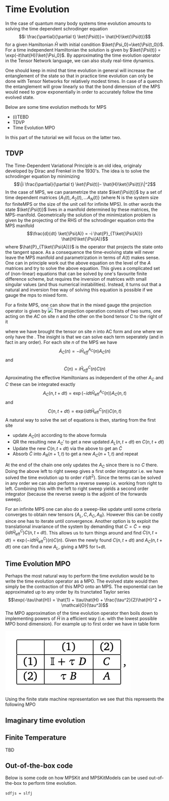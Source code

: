 # Time Evolution

In the case of quantum many body systems time evolution amounts to solving the time dependent schrodinger equation
$$i \frac{\partial}{\partial t} \ket{\Psi(t)}= \hat{H}\ket{\Psi(t)}$$
for a given Hamiltonian $\hat{H}$ with initial condition $\ket{\Psi_0}=\ket{\Psi(t_0)}$. For a time independent Hamiltonian the solution is given by $\ket{\Psi(t)} = \exp(-it\hat{H})\ket{\Psi_0}$. By approximating the time evolution operator in the Tensor Network language, we can also study real-time dynamics.


One should keep in mind that time evolution in general will increase the entanglement of the state so that in practice time evolution can only be done with Tensor Networks for relatively modest times. In case of a quench the entanglement will grow linearly so that the bond dimension of the MPS would need to grow exponentially in order to accurately follow the time evolved state.

Below are some time evolution methods for MPS

* (i)TEBD
* TDVP
* Time Evolution MPO

In this part of the tutorial we will focus on the latter two.

## TDVP

The Time-Dependent Variational Principle is an old idea, originaly developed by Dirac and Frenkel in the 1930's. The idea is to solve the schrodinger equation by minimizing
$$\|i \frac{\partial}{\partial t} \ket{\Psi(t)}- \hat{H}\ket{\Psi(t)}\|^2$$
In the case of MPS, we can parametrize the state $\ket{\Psi(t)}$ by a set of time dependent matrices $\{A_1(t),A_2(t),\dots A_N(t)\}$ (where N is the system size for finiteMPS or the size of the unit cell for infinite MPS). In other words the state $\ket{\Psi(t)}$ lives in a manifold determined by these matrices, the MPS-manifold. Geometrically the solution of the minimization problem is given by the projecting of the RHS of the schrodinger equation onto the MPS manifold 
$$\frac{d}{dt} \ket{\Psi(A)} = -i \hat{P}_{T\ket{\Psi(A)}} \hat{H}\ket{\Psi(A)}$$
where $\hat{P}_{T\ket{\Psi(A)}}$ is the operator that projects the state onto the tangent space. As a consequence the time-evolving state will never leave the MPS manifold and parametrization in terms of $A(t)$ makes sense. One can in principle work out the above equation on the level of the $A$ matrices and try to solve the above equation. This gives a complicated set of (non-linear) equations that can be solved by one's favourite finite difference scheme, but requires the inversion of matrices with small singular values (and thus numerical instabilities). Instead, it turns out that a natural and inversion free way of solving this equation is possible if we gauge the mps to mixed form.

For a finite MPS, one can show that in the mixed gauge tthe projection operator is given by
![](TDVPProjection.png)
The projection operation consists of two sums, one acting on the $AC$ on site $n$ and the other on the bond tensor $C$ to the right of it

where we have brought the tensor on site $n$ into AC form and one where we only have the . The insight is that we can solve each term seperately (and in fact in any order). For each site $n$ of the MPS we have
$$\dot{A}_C(n) = -i \hat{H}_{eff}^{A_C}(n) A_C(n)$$ 
and $$\dot{C}(n) = i \hat{H}_{eff}^{C}(n) C(n)$$
Aproximating the effective Hamiltonians as independent of the other $A_C$ and $C$ these can be integrated exactly
$$A_C(n,t+dt) = \exp(-idt \hat{H}_{\text{eff}}^{A_C}(n)) A_C(n,t) $$ 
and $$C(n,t+dt) = \exp(idt \hat{H}_{\text{eff}}^{C}(n)) C(n,t) $$
A natural way to solve the set of equations is then, starting from the first site

 * update $A_C(n)$ according to the above formula
 * QR the resulting new $A_C'$ to get a new updated $A_L(n,t+dt)$ en $C(n,t+dt)$
 * Update the new $C(n,t+dt)$ via the above to get an $\tilde{C}$
 * Absorb $\tilde{C}$ into $A_R(n+1,t)$ to get a new $A_C(n+1,t)$ and repeat

At the end of the chain one only updates the $A_C$ since there is no $C$ there. Doing the above left to right sweep gives a first order integrator i.e. we have solved the time evolution up to order $\mathcal{O}(dt^2)$. Since the terms can be solved in any order we can also perform a reverse sweep i.e. working from right to left. Combining this with the left to right sweep yields a second order integrator (because the reverse sweep is the adjoint of the forwards sweep).

For an infinite MPS one can also do a sweep-like update until some criteria converges to obtain new tensors $\{A_L,C,A_C,A_R\}$. However this can be costly since one has to iterate until convergence. Another option is to exploit the translational invariance of the system by demanding that $C=\tilde{C}=\exp(idt \hat{H}_{\text{eff}}^{C}) C(n,t+dt)$. This allows us to turn things around and find $C(n,t+dt)=\exp(-idt \hat{H}_{\text{eff}}^{C})(n) C(n)$. Given the newly found $C(n,t+dt)$ and $A_C(n,t+dt)$ one can find a new $A_L$, giving a MPS for t+dt.
## Time Evolution MPO

Perhaps the most natural way to perform the time evolution would be to write the time evolution operator as a MPO. The evolved state would then simply be the contraction of this MPO onto an MPS. The exponential can be approximated up to any order by its trunctated Taylor series
$$\exp(-\tau\hat{H}) = \hat{1} + \tau\hat{H} + \frac{\tau^2}{2}\hat{H}^2 + \mathcal{O}(\tau^3)$$
The MPO approximation of the time evolution operator then boils down to implementing powers of $\hat{H}$ in a efficient way (i.e. with the lowest possible MPO bond dimension). For example up to first order we have in table form

![](FirstOrderMPO.png)

Using the finite state machine representation we see that this represents the following MPO
$$$$

## Imaginary time evolution

## Finite Temperature

TBD

## Out-of-the-box code
Below is some code on how MPSKit and MPSKitModels can be used out-of-the-box to perform time evolution.

`sdfjs = slfj`